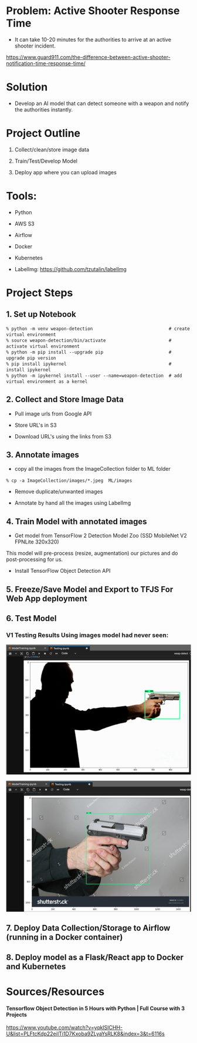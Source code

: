 # Problem: Active Shooter Response Time

- It can take 10-20 minutes for the authorities to arrive at an active shooter incident.

https://www.guard911.com/the-difference-between-active-shooter-notification-time-response-time/

# Solution

- Develop an AI model that can detect someone with a weapon and notify the authorities instantly.

# Project Outline

1. Collect/clean/store image data

2. Train/Test/Develop Model

3. Deploy app where you can upload images

# Tools:

- Python

- AWS S3

- Airflow

- Docker

- Kubernetes

- LabelImg: https://github.com/tzutalin/labelImg

# Project Steps

## 1. Set up Notebook

```
% python -m venv weapon-detection                             # create virtual environment
% source weapon-detection/bin/activate                        # activate virtual environment
% python -m pip install --upgrade pip                         # upgrade pip version
% pip install ipykernel                                       # install ipykernel
% python -m ipykernel install --user --name=weapon-detection  # add virtual environment as a kernel
```

## 2. Collect and Store Image Data

- Pull image urls from Google API

- Store URL's in S3

- Download URL's using the links from S3

## 3. Annotate images

- copy all the images from the ImageCollection folder to ML folder

`% cp -a ImageCollection/images/*.jpeg  ML/images`

- Remove duplicate/unwanted images

- Annotate by hand all the images using LabelImg

## 4. Train Model with annotated images

- Get model from TensorFlow 2 Detection Model Zoo (SSD MobileNet V2 FPNLite 320x320)

This model will pre-process (resize, augmentation) our pictures and do post-processing for us.

- Install TensorFlow Object Detection API

## 5. Freeze/Save Model and Export to TFJS For Web App deployment

## 6. Test Model

### V1 Testing Results Using images model had never seen:

![result 0](READMEImages/result0.png)

![result 1](READMEImages/result1.png)

## 7. Deploy Data Collection/Storage to Airflow (running in a Docker container)

## 8. Deploy model as a Flask/React app to Docker and Kubernetes

# Sources/Resources

#### Tensorflow Object Detection in 5 Hours with Python | Full Course with 3 Projects

https://www.youtube.com/watch?v=yqkISICHH-U&list=PLFtcKdp22eiITi1D7Kxoba9ZLyaYsRLK8&index=3&t=6116s